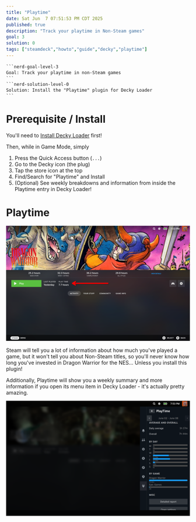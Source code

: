 ```yaml
---
title: "Playtime"
date: Sat Jun  7 07:51:53 PM CDT 2025
published: true
description: "Track your playtime in Non-Steam games"
goal: 3
solution: 0
tags: ["steamdeck","howto","guide","decky","playtime"]
---
```

````flare
```nerd-goal-level-3
Goal: Track your playtime in non-Steam games
```
```nerd-solution-level-0
Solution: Install the "Playtime" plugin for Decky Loader
```
````
# Prerequisite / Install

You'll need to [Install Decky Loader](#/steamdeck/decky/introduction) first!

Then, while in Game Mode, simply

1. Press the Quick Access button (`...`)
2. Go to the Decky icon (the plug)
3. Tap the store icon at the top
4. Find/Search for "Playtime" and Install
5. (Optional) See weekly breakdowns and information from inside the Playtime entry in Decky Loader!

# Playtime

![Dragon Warrior Playtime](/images/thumbnail/playtime_1.png)

Steam will tell you a lot of information about how much you've played a game, but it won't tell you about Non-Steam titles, so you'll never know how long you've invested in Dragon Warrior for the NES... Unless you install this plugin!

Additionally, Playtime will show you a weekly summary and more information if you open its menu item in Decky Loader - it's actually pretty amazing.

![Weekly Stats](/images/thumbnail/playtime_2.png)
